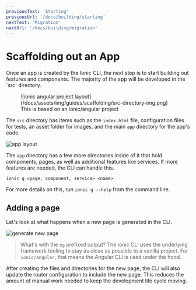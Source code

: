 ```yaml
---
previousText: 'Starting'
previousUrl: '/docs/building/starting'
nextText: 'Migration'
nextUrl: '/docs/building/migration'
---
```


# Scaffolding out an App

<p class="intro" markdown="1">
Once an app is created by the Ionic CLI, the next step is to start building out features and components. The majority of the app will be developed in the `src` directory.
</p>

<figure>
![ionic angular project layout](/docs/assets/img/guides/scaffolding/src-directory-img.png)
<figcaption>This is based on an ionic/angular project</figcaption>
</figure>

The `src` directory has items such as the `index.html` file, configuration files for tests, an asset folder for images, and the main `app` directory for the app's code.


![app layout](/docs/assets/img/guides/scaffolding/src-directory-app-img.png)

The `app` directory has a few more directories inside of it that hold components, pages, as well as additional features like services. If more features are needed, the CLI can handle this.

```shell
ionic g <page, component, service> <name>
```

For more details on this, run `ionic g --help` from the command line.

## Adding a page

Let's look at what happens when a new page is generated in the CLI.

![generate new page](/docs/assets/img/guides/scaffolding/generate-page-no-options.png)

> What's with the `ng` prefixed output? The ionic CLI uses the underlying framework tooling to stay as close as possible to a vanilla project. For `ionic/angular`, that means the Angular CLI is used under the hood.

After creating the files and directories for the new page, the CLI will also update the router configuration to include the new page. This reduces the amount of manual work needed to keep the development life cycle moving.

